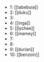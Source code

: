 - 1: [[tabebuia]]
- 2: [[duku]]
- 3:
- 4: [[inga]]
- 5: [[lychee]]
- 6: [[mamey]]
- 7:
- 8:
- 9: [[durian]]
- 10: [[benzoin]]